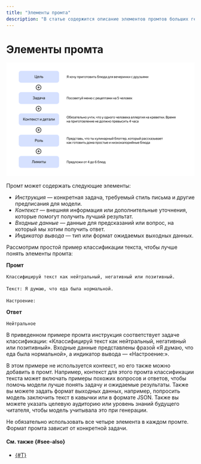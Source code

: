 ```yaml
---
title: "Элементы промта"
description: "В статье содержится описание элементов промтов больших генеративных моделей"
---
```


# Элементы промта

![Схема элементов промта](../../../_assets/foundation-models/studybook/introduction/image-1.svg)

Промт может содержать следующие элементы:

* *Инструкция* — конкретная задача, требуемый стиль письма и другие предписания для модели.
* *Контекст* — внешняя информация или дополнительные уточнения, которые помогут получить лучший результат.
* *Входные данные* — данные для предсказаний или вопрос, на который мы хотим получить ответ.
* *Индикатор вывода* — тип или формат ожидаемых выходных данных.

Рассмотрим простой пример классификации текста, чтобы лучше понять элементы промта:

**Промт**

```text
Классифицируй текст как нейтральный, негативный или позитивный.

Текст: Я думаю, что еда была нормальной.

Настроение:
```

**Ответ**

```text
Нейтральное
```

В приведенном примере промта инструкция соответствует задаче классификации: «Классифицируй текст как нейтральный, негативный или позитивный». Входные данные представлены фразой «Я думаю, что еда была нормальной», а индикатор вывода — «Настроение:».

В этом примере не используется контекст, но его также можно добавить в промт. Например, контекст для этого промта классификации текста может включать примеры похожих вопросов и ответов, чтобы помочь модели лучше понять задачу и ожидаемые результаты. Также вы можете задать формат выходных данных, например, попросить модель заключить текст в кавычки или в формате JSON. Также вы можете указать целевую аудиторию или уровень знаний будущего читателя, чтобы модель учитывала это при генерации.

Не обязательно использовать все четыре элемента в каждом промте. Формат промта зависит от конкретной задачи.

#### См. также {#see-also}

* [{#T}](examples.md)